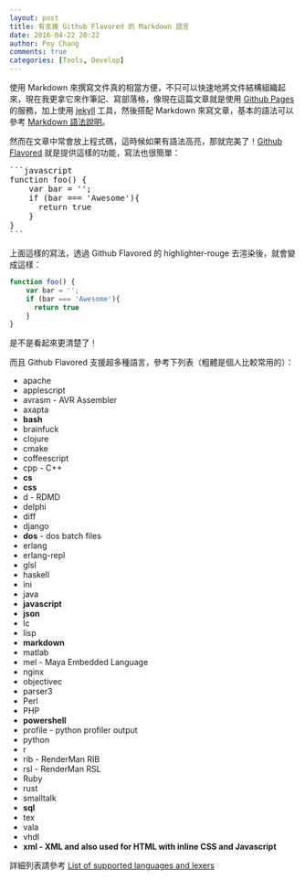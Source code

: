 ```yaml
---
layout: post
title: 有支援 Github Flavored 的 Markdown 語言
date: 2016-04-22 20:22
author: Poy Chang
comments: true
categories: [Tools, Develop]
---
```

使用 Markdown 來撰寫文件真的相當方便，不只可以快速地將文件結構組織起來，現在我更拿它來作筆記、寫部落格，像現在這篇文章就是使用 [Github Pages](https://pages.github.com/) 的服務，加上使用 [jekyll](https://jekyllrb.com/) 工具，然後搭配 Markdown 來寫文章，基本的語法可以參考 [Markdown 語法說明](http://markdown.tw/)。

然而在文章中常會放上程式碼，這時候如果有語法高亮，那就完美了！[Github Flavored](https://help.github.com/articles/creating-and-highlighting-code-blocks/) 就是提供這樣的功能，寫法也很簡單：

<pre>
```javascript
function foo() {
	var bar = '';
	if (bar === 'Awesome'){
	  return true
	}
}
```
</pre>

上面這樣的寫法，透過 Github Flavored 的 highlighter-rouge 去渲染後，就會變成這樣： 

```javascript
function foo() {
	var bar = '';
	if (bar === 'Awesome'){
	  return true
	}
}
```

是不是看起來更清楚了！

而且 Github Flavored 支援超多種語言，參考下列表（粗體是個人比較常用的）：

*	apache
*	applescript
*	avrasm - AVR Assembler
*	axapta
*	**bash**
*	brainfuck
*	clojure
*	cmake
*	coffeescript
*	cpp - C++
*	**cs**
*	**css**
*	d - RDMD
*	delphi
*	diff
*	django
*	**dos** - dos batch files
*	erlang
*	erlang-repl
*	glsl
*	haskell
*	ini
*	java
*	**javascript**
*	**json**
*	lc
*	lisp
*	**markdown**
*	matlab
*	mel - Maya Embedded Language
*	nginx
*	objectivec
*	parser3
*	Perl
*	PHP
*	**powershell**
*	profile - python profiler output
*	python
*	r
*	rib - RenderMan RIB
*	rsl - RenderMan RSL
*	Ruby
*	rust
*	smalltalk
*	**sql**
*	tex
*	vala
*	vhdl
*	**xml - XML and also used for HTML with inline CSS and Javascript**

詳細列表請參考 [List of supported languages and lexers](https://github.com/jneen/rouge/wiki/list-of-supported-languages-and-lexers)
